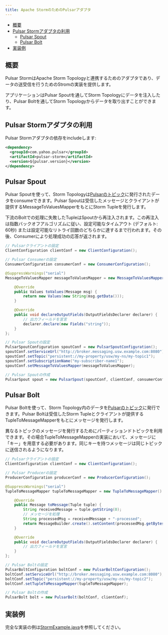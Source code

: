 ```yaml
---
title: Apache StormのためのPulsarアダプタ
---
```


<!-- TOC depthFrom:2 depthTo:3 withLinks:1 updateOnSave:1 orderedList:0 -->

- [概要](#概要)
- [Pulsar Stormアダプタの利用](#pulsar-stormアダプタの利用)
	- [Pulsar Spout](#pulsar-spout)
	- [Pulsar Bolt](#pulsar-bolt)
- [実装例](#実装例)

<!-- /TOC -->

## 概要
Pulsar StormはApache Storm Topologyと連携するためのアダプタであり、データの送受信を行うためのStromの実装を提供します。

アプリケーションはPulsar Spoutを通してStorm Topologyにデータを注入したり、Pulsar Boltを通してStorm Topologyからデータを取り出すことができます。

## Pulsar Stormアダプタの利用
Pulsar Stormアダプタの依存をincludeします:

```xml
<dependency>
  <groupId>com.yahoo.pulsar</groupId>
  <artifactId>pulsar-storm</artifactId>
  <version>${pulsar.version}</version>
</dependency>
```

## Pulsar Spout
Pulsar Spoutを使って、Storm Topologyは[Pulsarのトピック](Architecture.md#トピック)に発行されたデータをconsumeできます。Pulsar Spoutは受信したメッセージとクライアントが提供するMessageToValuesMapperをもとにStorm Tupleを発行します。

下流のBoltでの処理に失敗したTupleはSpoutから再注入されます。この再注入は指数バックオフアルゴリズムに従い、設定可能なタイムアウト (デフォルト: 60秒) または設定可能なリトライ回数のどちらかに達するまで行われます。その後、Consumerにより処理成功の応答が返されます。

```java
// Pulsarクライアントの設定
ClientConfiguration clientConf = new ClientConfiguration();

// Pulsar Consumerの設定
ConsumerConfiguration consumerConf = new ConsumerConfiguration();  

@SuppressWarnings("serial")
MessageToValuesMapper messageToValuesMapper = new MessageToValuesMapper() {

    @Override
    public Values toValues(Message msg) {
        return new Values(new String(msg.getData()));
    }

    @Override
    public void declareOutputFields(OutputFieldsDeclarer declarer) {
        // 出力フィールドを宣言
        declarer.declare(new Fields("string"));
    }
};

// Pulsar Spoutの設定
PulsarSpoutConfiguration spoutConf = new PulsarSpoutConfiguration();
spoutConf.setServiceUrl("http://broker.messaging.usw.example.com:8080");
spoutConf.setTopic("persistent://my-property/usw/my-ns/my-topic1");
spoutConf.setSubscriptionName("my-subscriber-name1");
spoutConf.setMessageToValuesMapper(messageToValuesMapper);

// Pulsar Spoutの作成
PulsarSpout spout = new PulsarSpout(spoutConf, clientConf, consumerConf);
```

## Pulsar Bolt
Pulsar Boltを使って、Storm Topology内のデータを[Pulsarのトピック](Architecture.md#トピック)に発行できます。Pulsar Boltは受信したStorm Tupleとクライアントが提供するTupleToMessageMapperをもとにメッセージを発行します。

異なるトピックのメッセージを発行するためにパーティションドトピックを利用できます。その場合TupleToMessageMapperの実装において、メッセージに「キー」を用意する必要があります。同じキーを持つメッセージは同じトピックに送信されるようになります。

```java
// Pulsarクライアントの設定
ClientConfiguration clientConf = new ClientConfiguration();

// Pulsar Producerの設定  
ProducerConfiguration producerConf = new ProducerConfiguration();

@SuppressWarnings("serial")
TupleToMessageMapper tupleToMessageMapper = new TupleToMessageMapper() {

    @Override
    public Message toMessage(Tuple tuple) {
        String receivedMessage = tuple.getString(0);
        // メッセージを処理
        String processedMsg = receivedMessage + "-processed";
        return MessageBuilder.create().setContent(processedMsg.getBytes()).build();
    }

    @Override
    public void declareOutputFields(OutputFieldsDeclarer declarer) {
        // 出力フィールドを宣言
    }
};

// Pulsar Boltの設定
PulsarBoltConfiguration boltConf = new PulsarBoltConfiguration();
boltConf.setServiceUrl("http://broker.messaging.usw.example.com:8080");
boltConf.setTopic("persistent://my-property/usw/my-ns/my-topic2");
boltConf.setTupleToMessageMapper(tupleToMessageMapper);

// Pulsar Boltの作成
PulsarBolt bolt = new PulsarBolt(boltConf, clientConf);
```

## 実装例
完全な実装の例は[StormExample.java](../../../pulsar-storm/src/test/java/com/yahoo/pulsar/storm/example/StormExample.java)を参照してください。
